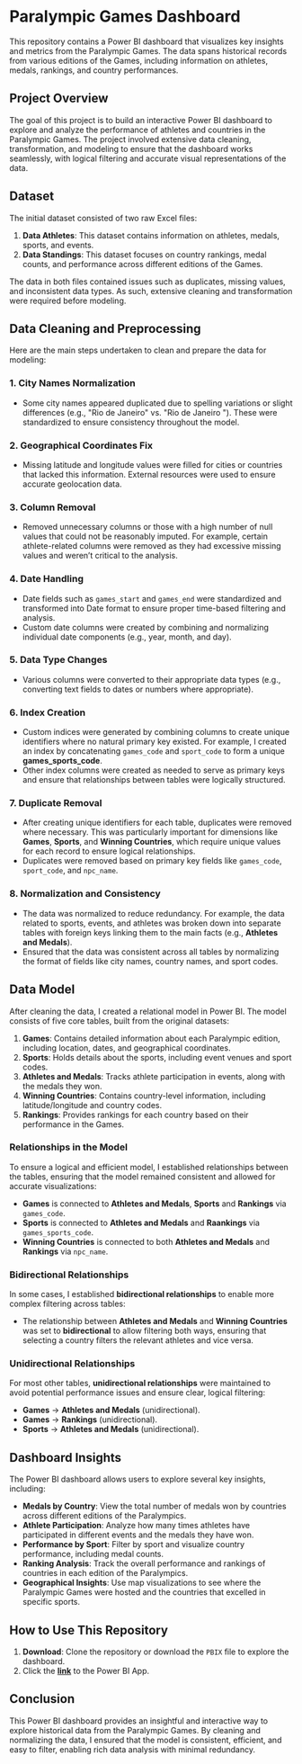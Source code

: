 # Paralympic Games Dashboard

This repository contains a Power BI dashboard that visualizes key insights and metrics from the Paralympic Games. The data spans historical records from various editions of the Games, including information on athletes, medals, rankings, and country performances.

## Project Overview

The goal of this project is to build an interactive Power BI dashboard to explore and analyze the performance of athletes and countries in the Paralympic Games. The project involved extensive data cleaning, transformation, and modeling to ensure that the dashboard works seamlessly, with logical filtering and accurate visual representations of the data.

## Dataset

The initial dataset consisted of two raw Excel files:
1. **Data Athletes**: This dataset contains information on athletes, medals, sports, and events.
2. **Data Standings**: This dataset focuses on country rankings, medal counts, and performance across different editions of the Games.

The data in both files contained issues such as duplicates, missing values, and inconsistent data types. As such, extensive cleaning and transformation were required before modeling.

## Data Cleaning and Preprocessing

Here are the main steps undertaken to clean and prepare the data for modeling:

### 1. **City Names Normalization**
   - Some city names appeared duplicated due to spelling variations or slight differences (e.g., "Rio de Janeiro" vs. "Rio de Janeiro "). These were standardized to ensure consistency throughout the model.

### 2. **Geographical Coordinates Fix**
   - Missing latitude and longitude values were filled for cities or countries that lacked this information. External resources were used to ensure accurate geolocation data.

### 3. **Column Removal**
   - Removed unnecessary columns or those with a high number of null values that could not be reasonably imputed. For example, certain athlete-related columns were removed as they had excessive missing values and weren’t critical to the analysis.

### 4. **Date Handling**
   - Date fields such as `games_start` and `games_end` were standardized and transformed into Date format to ensure proper time-based filtering and analysis.
   - Custom date columns were created by combining and normalizing individual date components (e.g., year, month, and day).

### 5. **Data Type Changes**
   - Various columns were converted to their appropriate data types (e.g., converting text fields to dates or numbers where appropriate).

### 6. **Index Creation**
   - Custom indices were generated by combining columns to create unique identifiers where no natural primary key existed. For example, I created an index by concatenating `games_code` and `sport_code` to form a unique **games_sports_code**.
   - Other index columns were created as needed to serve as primary keys and ensure that relationships between tables were logically structured.

### 7. **Duplicate Removal**
   - After creating unique identifiers for each table, duplicates were removed where necessary. This was particularly important for dimensions like **Games**, **Sports**, and **Winning Countries**, which require unique values for each record to ensure logical relationships.
   - Duplicates were removed based on primary key fields like `games_code`, `sport_code`, and `npc_name`.

### 8. **Normalization and Consistency**
   - The data was normalized to reduce redundancy. For example, the data related to sports, events, and athletes was broken down into separate tables with foreign keys linking them to the main facts (e.g., **Athletes and Medals**).
   - Ensured that the data was consistent across all tables by normalizing the format of fields like city names, country names, and sport codes.

## Data Model

After cleaning the data, I created a relational model in Power BI. The model consists of five core tables, built from the original datasets:

1. **Games**: Contains detailed information about each Paralympic edition, including location, dates, and geographical coordinates.
2. **Sports**: Holds details about the sports, including event venues and sport codes.
3. **Athletes and Medals**: Tracks athlete participation in events, along with the medals they won.
4. **Winning Countries**: Contains country-level information, including latitude/longitude and country codes.
5. **Rankings**: Provides rankings for each country based on their performance in the Games.

### Relationships in the Model

To ensure a logical and efficient model, I established relationships between the tables, ensuring that the model remained consistent and allowed for accurate visualizations:

- **Games** is connected to **Athletes and Medals**, **Sports** and **Rankings** via `games_code`.
- **Sports** is connected to **Athletes and Medals** and **Raankings** via `games_sports_code`.
- **Winning Countries** is connected to both **Athletes and Medals** and **Rankings** via `npc_name`.

### Bidirectional Relationships
In some cases, I established **bidirectional relationships** to enable more complex filtering across tables:
- The relationship between **Athletes and Medals** and **Winning Countries** was set to **bidirectional** to allow filtering both ways, ensuring that selecting a country filters the relevant athletes and vice versa.

### Unidirectional Relationships
For most other tables, **unidirectional relationships** were maintained to avoid potential performance issues and ensure clear, logical filtering:
- **Games** → **Athletes and Medals** (unidirectional).
- **Games** → **Rankings** (unidirectional).
- **Sports** → **Athletes and Medals** (unidirectional).

## Dashboard Insights

The Power BI dashboard allows users to explore several key insights, including:
- **Medals by Country**: View the total number of medals won by countries across different editions of the Paralympics.
- **Athlete Participation**: Analyze how many times athletes have participated in different events and the medals they have won.
- **Performance by Sport**: Filter by sport and visualize country performance, including medal counts.
- **Ranking Analysis**: Track the overall performance and rankings of countries in each edition of the Paralympics.
- **Geographical Insights**: Use map visualizations to see where the Paralympic Games were hosted and the countries that excelled in specific sports.

## How to Use This Repository

1. **Download**: Clone the repository or download the `PBIX` file to explore the dashboard.
2. Click the **[link](https://app.powerbi.com/view?r=eyJrIjoiMjMzMzU5NjItMzIzNy00ZTlkLWFjMDgtZGUyODZiZDRmYTQzIiwidCI6IjhhZWJkZGI2LTM0MTgtNDNhMS1hMjU1LWI5NjQxODZlY2M2NCIsImMiOjl9)** to the Power BI App.

## Conclusion

This Power BI dashboard provides an insightful and interactive way to explore historical data from the Paralympic Games. By cleaning and normalizing the data, I ensured that the model is consistent, efficient, and easy to filter, enabling rich data analysis with minimal redundancy.

